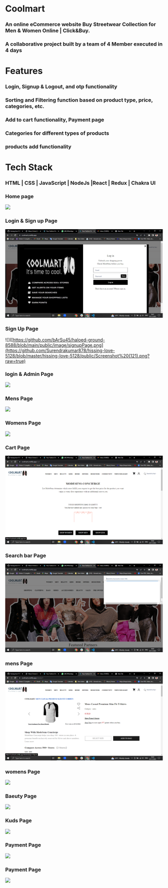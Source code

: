 # Coolmart
### An online eCommerce website Buy Streetwear Collection for Men & Women Online | Click&Buy.
### A collaborative project built by a team of 4 Member executed in 4 days

# Features

### Login, Signup & Logout, and otp functionality
### Sorting and Filtering function based on product type, price, categories, etc.
### Add to cart functionality, Payment page
### Categories for different types of products
### products add functionality 

# Tech Stack 
### HTML | CSS | JavaScript | NodeJs |React | Redux | Chakra UI
### Home page
![](https://[github.com/bArSu45/haloed-ground-8588/blob/main/public/image/homepage.png](https://github.com/Surendrakumar878/hissing-love-5128/blob/master/hissing-love-5128/public/Screenshot%20(122).png?raw=true))

### Login & Sign up Page
![](https://github.com/Surendrakumar878/hissing-love-5128/blob/master/hissing-love-5128/public/Screenshot%20(120).png?raw=true)
### Sign Up Page
![]([https://github.com/bArSu45/haloed-ground-8588/blob/main/public/image/signupPage.png](https://github.com/Surendrakumar878/hissing-love-5128/blob/master/hissing-love-5128/public/Screenshot%20(121).png?raw=true)
### login & Admin Page
![](https://github.com/bArSu45/haloed-ground-8588/blob/main/public/image/login&adminPage.png)
### Mens Page
![](https://github.com/bArSu45/haloed-ground-8588/blob/main/public/image/menspage.png)
### Womens Page
![](https://github.com/bArSu45/haloed-ground-8588/blob/main/public/image/womenspage.png)
### Cart Page
![](https://github.com/Surendrakumar878/hissing-love-5128/blob/master/hissing-love-5128/public/Screenshot%20(123).png?raw=true)


### Search bar Page
![](https://github.com/Surendrakumar878/hissing-love-5128/blob/master/hissing-love-5128/public/Screenshot%20(124).png?raw=true)
### mens Page
![](https://github.com/Surendrakumar878/hissing-love-5128/blob/master/hissing-love-5128/public/Screenshot%20(125).png?raw=true)
### womens Page
![](https://github.com/bArSu45/haloed-ground-8588/blob/main/public/image/paymentpage.png)
### Baeuty Page
![](https://github.com/bArSu45/haloed-ground-8588/blob/main/public/image/paymentpage.png)
### Kuds Page
![](https://github.com/bArSu45/haloed-ground-8588/blob/main/public/image/paymentpage.png)
### Payment Page
![](https://github.com/bArSu45/haloed-ground-8588/blob/main/public/image/paymentpage.png)



### Payment Page
![](https://github.com/bArSu45/haloed-ground-8588/blob/main/public/image/paymentpage1.png)
